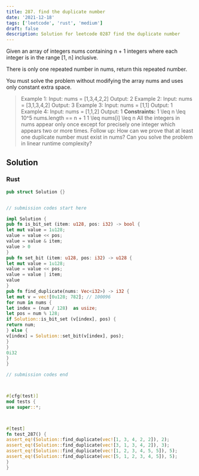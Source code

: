 ```yaml
---
title: 287. find the duplicate number
date: '2021-12-18'
tags: ['leetcode', 'rust', 'medium']
draft: false
description: Solution for leetcode 0287 find the duplicate number
---
```




Given an array of integers nums containing n + 1 integers where each integer is in the range [1, n] inclusive.

There is only one repeated number in nums, return this repeated number.

You must solve the problem without modifying the array nums and uses only constant extra space.



>   Example 1:
>   Input: nums <TeX>=</TeX> [1,3,4,2,2]
>   Output: 2
>   Example 2:
>   Input: nums <TeX>=</TeX> [3,1,3,4,2]
>   Output: 3
>   Example 3:
>   Input: nums <TeX>=</TeX> [1,1]
>   Output: 1
>   Example 4:
>   Input: nums <TeX>=</TeX> [1,1,2]
>   Output: 1
**Constraints:**
>   	1 <TeX>\leq</TeX> n <TeX>\leq</TeX> 10^5
>   	nums.length <TeX>=</TeX><TeX>=</TeX> n + 1
>   	1 <TeX>\leq</TeX> nums[i] <TeX>\leq</TeX> n
>   	All the integers in nums appear only once except for precisely one integer which appears two or more times.
>   Follow up:
>   	How can we prove that at least one duplicate number must exist in nums?
>   	Can you solve the problem in linear runtime complexity?


## Solution


### Rust
```rust
pub struct Solution {}


// submission codes start here

impl Solution {
pub fn is_bit_set (item: u128, pos: i32) -> bool {
let mut value = 1u128;
value = value << pos;
value = value & item;
value > 0
}
pub fn set_bit (item: u128, pos: i32) -> u128 {
let mut value = 1u128;
value = value << pos;
value = value | item;
value
}
pub fn find_duplicate(nums: Vec<i32>) -> i32 {
let mut v = vec![0u128; 782]; // 100096
for num in nums {
let index = (num / 128)  as usize;
let pos = num % 128;
if Solution::is_bit_set (v[index], pos) {
return num;
} else {
v[index] = Solution::set_bit(v[index], pos);
}
}
0i32
}
}

// submission codes end



#[cfg(test)]
mod tests {
use super::*;



#[test]
fn test_287() {
assert_eq!(Solution::find_duplicate(vec![1, 3, 4, 2, 2]), 2);
assert_eq!(Solution::find_duplicate(vec![3, 1, 3, 4, 2]), 3);
assert_eq!(Solution::find_duplicate(vec![1, 2, 3, 4, 5, 5]), 5);
assert_eq!(Solution::find_duplicate(vec![5, 1, 2, 3, 4, 5]), 5);
}
}

```
